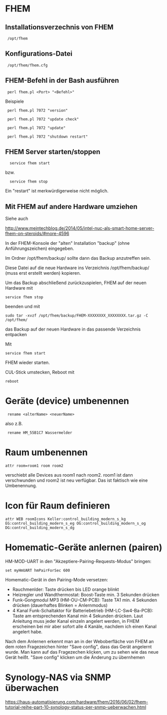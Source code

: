 # FHEM
## Installationsverzechnis von FHEM

     /opt/fhem 

## Konfigurations-Datei

     /opt/fhem/fhem.cfg

## FHEM-Befehl in der Bash ausführen

     perl fhem.pl <Port> "<Befehl>" 
     
Beispiele

     perl fhem.pl 7072 "version" 
     
     perl fhem.pl 7072 "update check" 

     perl fhem.pl 7072 "update"
     
     perl fhem.pl 7072 "shutdown restart"

## FHEM Server starten/stoppen

      service fhem start

bzw.

      service fhem stop

Ein "restart" ist merkwürdigerweise nicht möglich.


## Mit FHEM auf andere Hardware umziehen

Siehe auch

http://www.meintechblog.de/2014/05/intel-nuc-als-smart-home-server-fhem-on-steroids/#more-4596

In der FHEM-Konsole der "alten" Installation "backup" (ohne Anführungszeichen) eingegeben.

Im Ordner /opt/fhem/backup/ sollte dann das Backup anzutreffen sein.

Diese Datei auf die neue Hardware ins Verzeichnis /opt/fhem/backup/ (muss erst erstellt werden) kopieren.

Um das Backup abschließend zurückzuspielen, FHEM auf der neuen Hardware mit

    service fhem stop

beenden und mit 

    sudo tar -xvzf /opt/fhem/backup/FHEM-XXXXXXXX_XXXXXXXX.tar.gz -C /opt/fhem/

das Backup auf der neuen Hardware in das passende Verzeichnis entpacken

Mit

    service fhem start

FHEM wieder starten.

CUL-Stick umstecken, Reboot mit
    
    reboot

# Geräte (device) umbenennen

     rename <alterName> <neuerName>

also z.B.

     rename HM_55B1C7 Wassermelder

# Raum umbenennen


    attr room=room1 room room2

verschiebt alle Devices aus room1 nach room2. room1 ist dann verschwunden und room2 ist neu verfügbar. Das ist faktisch wie eine Umbenennung.

# Icon für Raum definieren

    attr WEB roomIcons Keller:control_building_modern_s_kg  EG:control_building_modern_s_eg OG:control_building_modern_s_og  DG:control_building_modern_s_dg
    
# Homematic-Geräte anlernen (pairen)

HM-MOD-UART in den "Akzeptiere-Pairing-Requests-Modus" bringen:

    set myHmUART hmPairForSec 600

Homematic-Gerät in den Pairing-Mode versetzen:

* Rauchmenlder: Taste drücken bis LED orange blinkt
* Heizregler und Wandthermostat: Boost-Taste min. 3 Sekunden drücken
* Funk-Gongmodul MP3 (HM-OU-CM-PCB): Taste TA1 min. 4 Sekunden drücken (dauerhaftes Blinken = Anlernmodus)
* 4 Kanal Funk-Schaltaktor für Batteriebetrieb (HM-LC-Sw4-Ba-PCB): Taste am entsprechenden Kanal min 4 Sekunden drücken. Laut Anleitung muss jeder Kanal einzeln angelert werden, in FHEM erscheinen bei mir aber sofort alle 4 Kanäle, nachdem ich einen Kanal angelert habe.

Nach dem Anlernen erkennt man an in der Weboberfläche von FHEM an dem roten Fragezeichen hinter "Save config", dass das Gerät angelernt wurde.
Man kann auf das Fragezechen klicken, um zu sehen wie das neue Gerät heißt. "Save config" klicken um die Änderung zu übernhemen

# Synology-NAS via SNMP überwachen

https://haus-automatisierung.com/hardware/fhem/2016/06/02/fhem-tutorial-reihe-part-10-synology-status-per-snmp-ueberwachen.html

